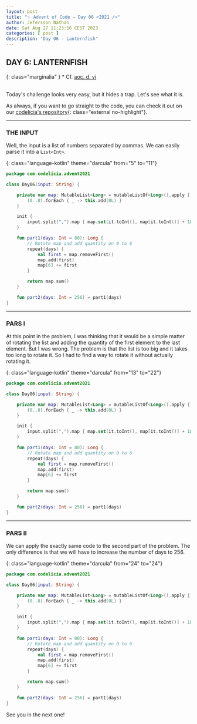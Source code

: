 ```yaml
---
layout: post
title: "✨ Advent of Code — Day 06 <2021 />"
author: Jefersson Nathan
date: Sat Aug 27 11:23:16 CEST 2023
categories: [ post ]
description: "Day 06 - Lanternfish"
---
```


## DAY 6: LANTERNFISH

{: class="marginalia" }
\* Cf. [aoc. d. vi](https://adventofcode.com/2021/day/6)<br/><br/>

Today's challenge looks very easy, but it hides a trap. Let's see what it is.

As always, if you want to go straight to the code, you can check it out on
our [codelicia's repository](https://github.com/codelicia/adventofcode/tree/main/2021){: class="external no-highlight"}.

---

### THE INPUT

Well, the input is a list of numbers separated by commas. We can easily parse it into a `List<Int>`.

{: class="language-kotlin" theme="darcula" from="5" to="11"}
```kotlin
package com.codelicia.advent2021

class Day06(input: String) {

    private var map: MutableList<Long> = mutableListOf<Long>().apply {
        (0..8).forEach { _ -> this.add(0L) }
    }

    init {
        input.split(",").map { map.set(it.toInt(), map[it.toInt()] + 1L) }
    }

    fun part1(days: Int = 80): Long {
        // Rotate map and add quantity on 0 to 6
        repeat(days) {
            val first = map.removeFirst()
            map.add(first)
            map[6] += first
        }

        return map.sum()
    }

    fun part2(days: Int = 256) = part1(days)
}
```

---

### PARS I

At this point in the problem, I was thinking that it would be a simple matter of rotating the list and adding the
quantity of the first element to the last element. But I was wrong. The problem is that the list is too big and it
takes too long to rotate it. So I had to find a way to rotate it without actually rotating it.

{: class="language-kotlin" theme="darcula" from="13" to="22"}
```kotlin
package com.codelicia.advent2021

class Day06(input: String) {

    private var map: MutableList<Long> = mutableListOf<Long>().apply {
        (0..8).forEach { _ -> this.add(0L) }
    }

    init {
        input.split(",").map { map.set(it.toInt(), map[it.toInt()] + 1L) }
    }

    fun part1(days: Int = 80): Long {
        // Rotate map and add quantity on 0 to 6
        repeat(days) {
            val first = map.removeFirst()
            map.add(first)
            map[6] += first
        }

        return map.sum()
    }

    fun part2(days: Int = 256) = part1(days)
}
```

---

### PARS II

We can apply the exactly same code to the second part of the problem. The only difference is that we will have to
increase the number of days to 256.

{: class="language-kotlin" theme="darcula" from="24" to="24"}
```kotlin
package com.codelicia.advent2021

class Day06(input: String) {

    private var map: MutableList<Long> = mutableListOf<Long>().apply {
        (0..8).forEach { _ -> this.add(0L) }
    }

    init {
        input.split(",").map { map.set(it.toInt(), map[it.toInt()] + 1L) }
    }

    fun part1(days: Int = 80): Long {
        // Rotate map and add quantity on 0 to 6
        repeat(days) {
            val first = map.removeFirst()
            map.add(first)
            map[6] += first
        }

        return map.sum()
    }

    fun part2(days: Int = 256) = part1(days)
}
```

See you in the next one!